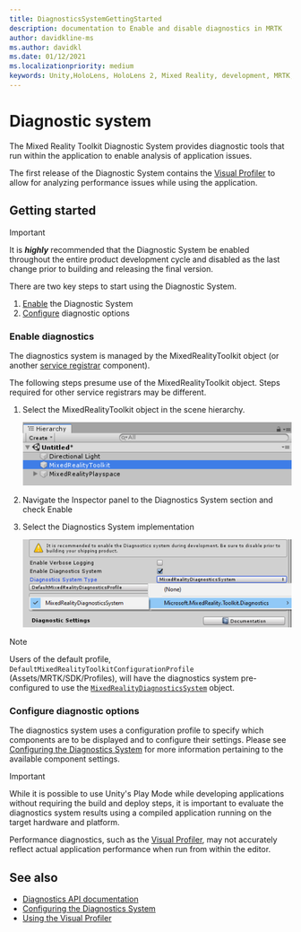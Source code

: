 ```yaml
---
title: DiagnosticsSystemGettingStarted
description: documentation to Enable and disable diagnostics in MRTK
author: davidkline-ms
ms.author: davidkl
ms.date: 01/12/2021
ms.localizationpriority: medium
keywords: Unity,HoloLens, HoloLens 2, Mixed Reality, development, MRTK,
---
```


# Diagnostic system

The Mixed Reality Toolkit Diagnostic System provides diagnostic tools that run within the application to enable analysis of application issues.

The first release of the Diagnostic System contains the [Visual Profiler](UsingVisualProfiler.md) to allow for analyzing performance issues while using the application.

## Getting started

> [!IMPORTANT]
> It is **_highly_** recommended that the Diagnostic System be enabled throughout the entire product development cycle and disabled as the last change prior to building and releasing the final version.

There are two key steps to start using the Diagnostic System.

1. [Enable](#enable-diagnostics) the Diagnostic System
2. [Configure](#configure-diagnostic-options) diagnostic options

### Enable diagnostics

The diagnostics system is managed by the MixedRealityToolkit object (or another [service registrar](xref:Microsoft.MixedReality.Toolkit.IMixedRealityServiceRegistrar) component).

The following steps presume use of the MixedRealityToolkit object. Steps required for other service registrars may be different.

1. Select the MixedRealityToolkit object in the scene hierarchy.

    ![MRTK Configured Scene Hierarchy](../Images/MRTK_ConfiguredHierarchy.png)

1. Navigate the Inspector panel to the Diagnostics System section and check Enable
1. Select the Diagnostics System implementation

    ![Select the Diagnostics System Implementation](../Images/Diagnostics/DiagnosticsSelectSystemType.png)

> [!NOTE]
> Users of the default profile, `DefaultMixedRealityToolkitConfigurationProfile` (Assets/MRTK/SDK/Profiles), will have the diagnostics system pre-configured to use the [`MixedRealityDiagnosticsSystem`](xref:Microsoft.MixedReality.Toolkit.Diagnostics.MixedRealityDiagnosticsSystem) object.

### Configure diagnostic options

The diagnostics system uses a configuration profile to specify which components are to be displayed and to configure their settings. Please see [Configuring the Diagnostics System](ConfiguringDiagnostics.md) for more information pertaining to the available component settings.

> [!IMPORTANT]
> While it is possible to use Unity's Play Mode while developing applications without requiring the build and deploy steps, it is important to evaluate the diagnostics system results using a compiled application running on the target hardware and platform.
>
> Performance diagnostics, such as the [Visual Profiler](UsingVisualProfiler.md), may not accurately reflect actual application performance when run from within the editor.

## See also

- [Diagnostics API documentation](xref:Microsoft.MixedReality.Toolkit.Diagnostics)
- [Configuring the Diagnostics System](ConfiguringDiagnostics.md)
- [Using the Visual Profiler](UsingVisualProfiler.md)
